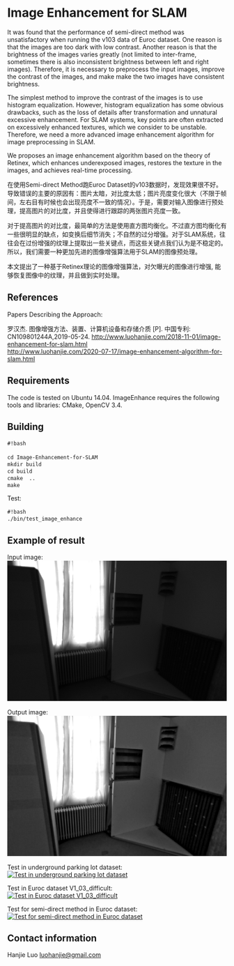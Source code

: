 # Image Enhancement for SLAM

It was found that the performance of semi-direct method was unsatisfactory when running the v103 data of Euroc dataset. One reason is that the images are too dark with low contrast. Another reason is that the brightness of the images varies greatly (not limited to inter-frame, sometimes there is also inconsistent brightness between left and right images). Therefore, it is necessary to preprocess the input images, improve the contrast of the images, and make make the two images have consistent brightness.

The simplest method to improve the contrast of the images is to use histogram equalization. However, histogram equalization has some obvious drawbacks, such as the loss of details after transformation and unnatural excessive enhancement. For SLAM systems, key points are often extracted on excessively enhanced textures, which we consider to be unstable. Therefore, we need a more advanced image enhancement algorithm for image preprocessing in SLAM.

We proposes an image enhancement algorithm based on the theory of Retinex, which enhances underexposed images, restores the texture in the images, and achieves real-time processing.

在使用Semi-direct Method跑Euroc Dataset的v103数据时，发现效果很不好。导致错误的主要的原因有：图片太暗，对比度太低；图片亮度变化很大（不限于帧间，左右目有时候也会出现亮度不一致的情况）。于是，需要对输入图像进行预处理，提高图片的对比度，并且使得进行跟踪的两张图片亮度一致。

对于提高图片的对比度，最简单的方法是使用直方图均衡化。不过直方图均衡化有一些很明显的缺点，如变换后细节消失；不自然的过分增强。对于SLAM系统，往往会在过份增强的纹理上提取出一些关键点，而这些关键点我们认为是不稳定的。所以，我们需要一种更加先进的图像增强算法用于SLAM的图像预处理。

本文提出了一种基于Retinex理论的图像增强算法，对欠曝光的图像进行增强, 能够恢复图像中的纹理，并且做到实时处理。

## References ## 
Papers Describing the Approach:

罗汉杰. 图像增强方法、装置、计算机设备和存储介质 [P]. 中国专利: CN109801244A,2019-05-24.
http://www.luohanjie.com/2018-11-01/image-enhancement-for-slam.html  
http://www.luohanjie.com/2020-07-17/image-enhancement-algorithm-for-slam.html

## Requirements ##
The code is tested on Ubuntu 14.04. ImageEnhance requires the following tools and libraries: CMake, OpenCV 3.4. 

## Building ##

```
#!bash

cd Image-Enhancement-for-SLAM
mkdir build
cd build
cmake  ..
make
```

Test:

```
#!bash
./bin/test_image_enhance
```

## Example of result ##
Input image:  
![input image](https://github.com/HanjieLuo/Image-Enhancement-for-SLAM/blob/master/data/3.png)

Output image:  
![input image](https://github.com/HanjieLuo/Image-Enhancement-for-SLAM/blob/master/data/3_enhanced.png)

Test in underground parking lot dataset:  
[![Test in underground parking lot dataset](https://res.cloudinary.com/marcomontalbano/image/upload/v1612585629/video_to_markdown/images/youtube--rnttLhYdGiE-c05b58ac6eb4c4700831b2b3070cd403.jpg)](https://youtu.be/rnttLhYdGiE "Test in underground parking lot dataset")

Test in Euroc dataset V1_03_difficult:  
[![Test in Euroc dataset V1_03_difficult](https://res.cloudinary.com/marcomontalbano/image/upload/v1612585672/video_to_markdown/images/youtube--T9_IqWa4mJI-c05b58ac6eb4c4700831b2b3070cd403.jpg)](https://youtu.be/T9_IqWa4mJI "Test in Euroc dataset V1_03_difficult")

Test for semi-direct method in Euroc dataset:  
[![Test for semi-direct method in Euroc dataset](https://res.cloudinary.com/marcomontalbano/image/upload/v1612585723/video_to_markdown/images/youtube--bfZfZQ-2KLs-c05b58ac6eb4c4700831b2b3070cd403.jpg)](https://youtu.be/bfZfZQ-2KLs "Test for semi-direct method in Euroc dataset")

## Contact information ##
Hanjie Luo [luohanjie@gmail.com](mailto:luohanjie@gmail.com)




